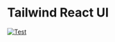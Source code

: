 # Tailwind React UI

[![Test](https://github.com/nexys-system/tailwind-react-ui/actions/workflows/test.yml/badge.svg)](https://github.com/nexys-system/tailwind-react-ui/actions/workflows/test.yml)
